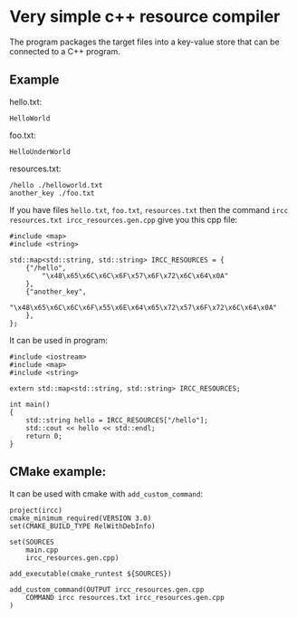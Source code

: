# Very simple c++ resource compiler

The program packages the target files into a key-value store that can be connected to a C++ program.

## Example 

hello.txt: 
```
HelloWorld
```

foo.txt: 
```
HelloUnderWorld
```

resources.txt: 
```
/hello ./helloworld.txt
another_key ./foo.txt
```

If you have files `hello.txt`, `foo.txt`, `resources.txt` then the command `ircc resources.txt ircc_resources.gen.cpp` give you this cpp file:
``` 
#include <map>
#include <string>

std::map<std::string, std::string> IRCC_RESOURCES = {
	{"/hello",
		"\x48\x65\x6C\x6C\x6F\x57\x6F\x72\x6C\x64\x0A"
	},
	{"another_key",
		"\x48\x65\x6C\x6C\x6F\x55\x6E\x64\x65\x72\x57\x6F\x72\x6C\x64\x0A"
	},
};
```

It can be used in program:
```
#include <iostream>
#include <map>
#include <string>

extern std::map<std::string, std::string> IRCC_RESOURCES;

int main()
{
    std::string hello = IRCC_RESOURCES["/hello"];
    std::cout << hello << std::endl;
    return 0;
}
``` 

## CMake example:
It can be used with cmake with `add_custom_command`:

```
project(ircc)
cmake_minimum_required(VERSION 3.0)
set(CMAKE_BUILD_TYPE RelWithDebInfo)

set(SOURCES 
	main.cpp
    ircc_resources.gen.cpp)

add_executable(cmake_runtest ${SOURCES})

add_custom_command(OUTPUT ircc_resources.gen.cpp
    COMMAND ircc resources.txt ircc_resources.gen.cpp
)
```
